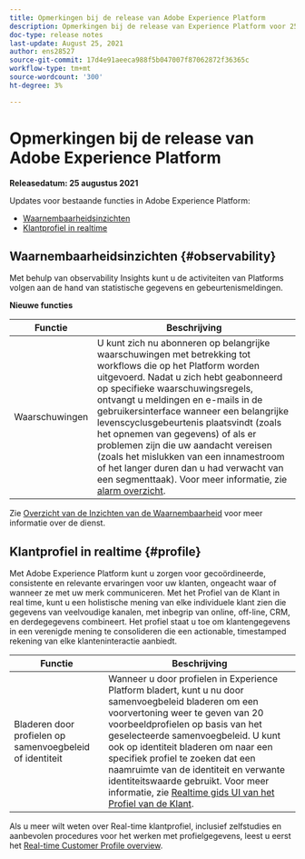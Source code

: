 ```yaml
---
title: Opmerkingen bij de release van Adobe Experience Platform
description: Opmerkingen bij de release van Experience Platform voor 25 augustus 2021.
doc-type: release notes
last-update: August 25, 2021
author: ens28527
source-git-commit: 17d4e91aeeca988f5b047007f87062872f36365c
workflow-type: tm+mt
source-wordcount: '300'
ht-degree: 3%

---
```



# Opmerkingen bij de release van Adobe Experience Platform

**Releasedatum: 25 augustus 2021**

Updates voor bestaande functies in Adobe Experience Platform:

- [Waarnembaarheidsinzichten](#observability)
- [Klantprofiel in realtime](#profile)

## Waarnembaarheidsinzichten {#observability}

Met behulp van observability Insights kunt u de activiteiten van Platforms volgen aan de hand van statistische gegevens en gebeurtenismeldingen.

**Nieuwe functies**

| Functie | Beschrijving |
| --- | --- |
| Waarschuwingen | U kunt zich nu abonneren op belangrijke waarschuwingen met betrekking tot workflows die op het Platform worden uitgevoerd. Nadat u zich hebt geabonneerd op specifieke waarschuwingsregels, ontvangt u meldingen en e-mails in de gebruikersinterface wanneer een belangrijke levenscyclusgebeurtenis plaatsvindt (zoals het opnemen van gegevens) of als er problemen zijn die uw aandacht vereisen (zoals het mislukken van een innamestroom of het langer duren dan u had verwacht van een segmenttaak). Voor meer informatie, zie [alarm overzicht](../../observability/alerts/overview.md). |

Zie [Overzicht van de Inzichten van de Waarnembaarheid](../../observability/home.md) voor meer informatie over de dienst.

## Klantprofiel in realtime {#profile}

Met Adobe Experience Platform kunt u zorgen voor gecoördineerde, consistente en relevante ervaringen voor uw klanten, ongeacht waar of wanneer ze met uw merk communiceren. Met het Profiel van de Klant in real time, kunt u een holistische mening van elke individuele klant zien die gegevens van veelvoudige kanalen, met inbegrip van online, off-line, CRM, en derdegegevens combineert. Het profiel staat u toe om klantengegevens in een verenigde mening te consolideren die een actionable, timestamped rekening van elke klanteninteractie aanbiedt.

| Functie | Beschrijving |
| ------- | ----------- |
| Bladeren door profielen op samenvoegbeleid of identiteit | Wanneer u door profielen in Experience Platform bladert, kunt u nu door samenvoegbeleid bladeren om een voorvertoning weer te geven van 20 voorbeeldprofielen op basis van het geselecteerde samenvoegbeleid. U kunt ook op identiteit bladeren om naar een specifiek profiel te zoeken dat een naamruimte van de identiteit en verwante identiteitswaarde gebruikt. Voor meer informatie, zie [Realtime gids UI van het Profiel van de Klant](../../profile/ui/user-guide.md). |

Als u meer wilt weten over Real-time klantprofiel, inclusief zelfstudies en aanbevolen procedures voor het werken met profielgegevens, leest u eerst het [Real-time Customer Profile overview](../../profile/home.md).
